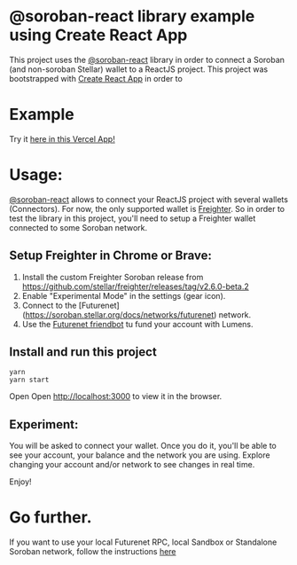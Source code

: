 # @soroban-react library example using Create React App

This project uses the [@soroban-react](https://github.com/esteblock/soroban-react) library in order to connect a Soroban (and non-soroban Stellar) wallet to a ReactJS project.  This project was bootstrapped with [Create React App](https://github.com/facebook/create-react-app) in order to 

# Example
Try it [here in this Vercel App!](https://soroban-react-example-cra.vercel.app/)

# Usage:
[@soroban-react](https://github.com/esteblock/soroban-react) allows to connect your ReactJS project with several wallets (Connectors). For now, the only supported wallet is [Freighter](https://github.com/stellar/freighter). So in order to test the library in this project, you'll need to setup a Freighter wallet connected to some Soroban network.

## Setup Freighter in Chrome or Brave:
1. Install the custom Freighter Soroban release from https://github.com/stellar/freighter/releases/tag/v2.6.0-beta.2
2. Enable "Experimental Mode" in the settings (gear icon).
3. Connect to the [Futurenet] (https://soroban.stellar.org/docs/networks/futurenet) network.
4. Use the [Futurenet friendbot](https://laboratory.stellar.org/#account-creator?network=futurenet) tu fund your account with Lumens.

## Install and run this project

```
yarn
yarn start
```
Open 
Open [http://localhost:3000](http://localhost:3000) to view it in the browser.

## Experiment:
You will be asked to connect your wallet. Once you do it, you'll be able to see your account, your balance and the network you are using. Explore changing your account and/or network to see changes in real time.

Enjoy!



# Go further.
If you want to use your local Futurenet RPC, local Sandbox or Standalone Soroban network, follow the instructions [here](https://github.com/stellar/soroban-example-dapp)